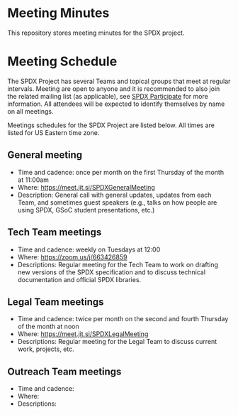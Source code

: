 # Meeting Minutes
This repository stores meeting minutes for the SPDX project.

# Meeting Schedule

The SPDX Project has several Teams and topical groups that meet at regular intervals. Meeting are open to anyone and it is recommended to also join the related mailing list (as applicable), see [SPDX Participate](https://spdx.dev/participate/) for more information. All attendees will be expected to identify themselves by name on all meetings. 

Meetings schedules for the SPDX Project are listed below. All times are listed for US Eastern time zone.

## General meeting
* Time and cadence: once per month on the first Thursday of the month at 11:00am
* Where: <https://meet.jit.si/SPDXGeneralMeeting>
* Description: General call with general updates, updates from each Team, and sometimes guest speakers (e.g., talks on how people are using SPDX, GSoC student presentations, etc.)

## Tech Team meetings
* Time and cadence: weekly on Tuesdays at 12:00
* Where: <https://zoom.us/j/663426859>
* Descriptions: Regular meeting for the Tech Team to work on drafting new versions of the SPDX specification and to discuss technical documentation and official SPDX libraries.

## Legal Team meetings
* Time and cadence: twice per month on the second and fourth Thursday of the month at noon
* Where: <https://meet.jit.si/SPDXLegalMeeting>
* Descriptions: Regular meeting for the Legal Team to discuss current work, projects, etc. 

## Outreach Team meetings
* Time and cadence:
* Where: 
* Descriptions:
